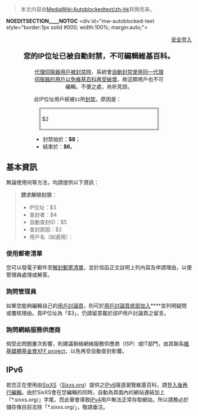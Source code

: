 > 本文内容由[MediaWiki:Autoblockedtext/zh-hk](https://zh.wikipedia.org/wiki/MediaWiki:Autoblockedtext/zh-hk)转换而来。


__NOEDITSECTION____NOTOC__ \<div id="mw-autoblocked-text style="border:1px solid \#000; width:100%; margin:auto;"\>

<div style="text-align:right;">

[安全登入](https://zh.wikipedia.org/w/index.php?title=Special:UserLogin)

</div>

<div style="width:100%; margin:auto; text-align:center; font-size:140%;">

**您的IP位址已被自動封禁，不可編輯維基百科。**

</div>



<div style="width:70%; margin:auto; text-align:center;">

[代理伺服器用戶被封禁時](https://zh.wikipedia.org/wiki/代理伺服器 "wikilink")，系統會[自動封禁使用同一代理伺服器的用戶以免維基百科再受破壞](https://zh.wikipedia.org/wiki/Wikipedia:自動封禁 "wikilink")，故這類用戶也不可編輯。不便之處，尚祈見諒。

</div>

<div style="margin:auto; width:70%;">

<div style="text-align:justify;">

此IP位址用戶經被`$1`所[封禁](https://zh.wikipedia.org/wiki/Wikipedia:封禁方針 "wikilink")，原因是：

<div style="margin:1em; padding:5px; border:3px #666 double;">

$2

</div>

  - 封禁始於：**$8**；
  - 結束於：**$6**。

</div>

</div>

</div>

## 基本資訊

無論使用何等方法，均請提供以下資訊：

>
>
> <div>
>
> **請求解除封禁︰**
>
>   - IP位址：$3
>   - 查封者：$4
>   - 自動查封ID：$5
>   - 查封原因：$2
>   - 用戶名（如適用）：
>
> </div>

### 使用郵寄清單

您可以發電子郵件至[解封郵寄清單](mailto:unblock-zh@lists.wikimedia.org)，並於信函正文註明上列內容及申請理由，以便管理員處理或解答。

### 詢問管理員

如果您能夠編輯自己的[用戶討論頁](https://zh.wikipedia.org/wiki/Special:MyTalk "wikilink")，則可於[用戶討論頁底部加入](https://zh.wikipedia.org/wiki/Special:MyTalk "wikilink")****並列明疑問或覆核理由。貴IP位址為「$3」，仍請留意載於該IP用戶討論頁之留言。

### 詢問網絡服務供應商

倘受此問題屢次影響，則建議聯絡網絡服務供應商（ISP）或IT部門，由其聯系[維基媒體基金會](https://zh.wikipedia.org/wiki/維基媒體基金會 "wikilink")[XFF project](https://zh.wikipedia.org/wiki/m:XFF_project "wikilink")，以免再受自動查封影響。

## IPv6

若您正在使用由[SixXS](https://zh.wikipedia.org/wiki/SixXS "wikilink")（[Sixxs.org](http://www.sixxs.net/)）提供之[IPv6](../Page/IPv6.md "wikilink")隧道瀏覽維基百科，請[登入後再行編輯](https://zh.wikipedia.org/wiki/Special:UserLogin "wikilink")。由於SixXS會在您編輯的同時，自動為頁面內的網站連結加上「\*.sixxs.org/」字尾，而此舉會導致[IPv4](../Page/IPv4.md "wikilink")用戶無法正常存取網站。所以請務必於儲存條目前去除「\*.sixxs.org/」，敬請垂注。